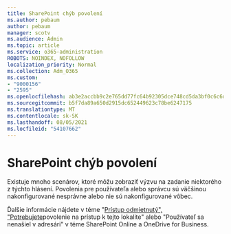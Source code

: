 ```yaml
---
title: SharePoint chýb povolení
ms.author: pebaum
author: pebaum
manager: scotv
ms.audience: Admin
ms.topic: article
ms.service: o365-administration
ROBOTS: NOINDEX, NOFOLLOW
localization_priority: Normal
ms.collection: Adm_O365
ms.custom:
- "9000156"
- "2595"
ms.openlocfilehash: ab3e2accbb9c2e765dd77fc64b92305dce748cd5da3bf0c6c6dd8414737c709f
ms.sourcegitcommit: b5f7da89a650d2915dc652449623c78be6247175
ms.translationtype: MT
ms.contentlocale: sk-SK
ms.lasthandoff: 08/05/2021
ms.locfileid: "54107662"
---
```

# <a name="sharepoint-permissions-errors"></a>SharePoint chýb povolení

Existuje mnoho scenárov, ktoré môžu zobraziť výzvu na zadanie niektorého z týchto hlásení. Povolenia pre používateľa alebo správcu sú väčšinou nakonfigurované nesprávne alebo nie sú nakonfigurované vôbec. 

Ďalšie informácie nájdete v téme "[Prístup odmietnutý", "Potrebujete](https://docs.microsoft.com/sharepoint/support/administration/access-denied-or-need-permission-error-sharepoint-online-or-onedrive-for-business)povolenie na prístup k tejto lokalite" alebo "Používateľ sa nenašiel v adresári" v téme SharePoint Online a OneDrive for Business.
